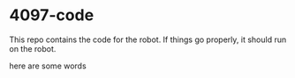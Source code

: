 # 4097-code
This repo contains the code for the robot. If things go properly, it should run on the robot.

here are some words
